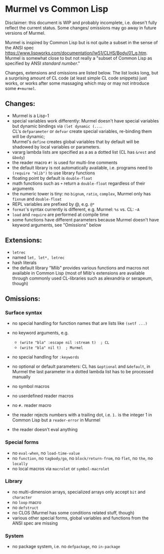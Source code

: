 # Murmel vs Common Lisp

Disclaimer: this document is WIP and probably incomplete, i.e. doesn't fully reflect the current status.
Some changes/ omissions may go away in future versions of Murmel.

Murmel is inspired by Common Lisp but is not quite a subset in the sense of the ANSI spec https://www.lispworks.com/documentation/lw51/CLHS/Body/01_g.htm.
Murmel is somewhat close to but not really a "subset of Common Lisp as specified by ANSI _standard number_."

Changes, extensions and omissions are listed below.
The list looks long, but a surprising amount of CL code (at least simple CL code snippets) just works,
or works after some massaging which may or may not introduce some `#+murmel`.


## Changes:

* Murmel is a Lisp-1
* special variables work differently: Murmel doesn't have special variables but dynamic bindings via `(let dynamic (...`.  
  CL's `defparameter` or `defvar` create special variables, re-binding them will be dynamic;  
  Murmel's `define` creates global variables that by default will be shadowed by local variables or parameters.
* vararg lambda lists are specified as a as a dotted list (CL has `&rest` and `&body`)
* the reader macro `#!` is used for multi-line comments
* the default library is not automatically available, i.e. programs need to `(require "mlib")` to use library functions
* floating point by default is `double-float`
* math functions such as `+` return a `double-float` regardless of their arguments
* the numeric tower is tiny: no `bignum`, `ratio`, `complex`, Murmel only has `fixnum` and `double-float`
* REPL variables are prefixed by @, e.g. `@*`
* `format`'s syntax currently is different, e.g. Murmel: `%s` vs. CL: `~A`
* `load` and `require` are performed at compile time
* some functions have different parameters because Murmel doesn't have keyword arguments, see "Omissions" below


## Extensions:

* `letrec`
* named `let, let*, letrec`
* hash literals
* the default library "Mlib" provides various functions and macros not available in Common Lisp
  (most of Mlib's extensions are available through commonly used CL-libraries such as alexandria or serapeum, though)


## Omissions:

### Surface syntax

* no special handling for function names that are lists like `(setf ...)`
* no keyword arguments, e.g.

    - `(write "bla" :escape nil :stream t)  ; CL`
    - `(write "bla" nil t)  ; Murmel`

* no special handling for `:keywords`
* no optional or default parameters: CL has `&optional` and `&default`,
  in Murmel the last parameter in a dotted lambda list has to be processed manually
* no symbol macros
* no userdefined reader macros
* no `#.` reader macro
* the reader rejects numbers with a trailing dot, i.e. `1.` is the integer 1 in Common Lisp but a `reader-error` in Murmel
* the reader doesn't eval anything

### Special forms

* no `eval-when`, no `load-time-value`
* no `function`, no `tagbody/go`, no `block/return-from`, no `flet`, no `the`, no `locally`
* no local macros via `macrolet` or `symbol-macrolet`

### Library

* no multi-dimension arrays, specialized arrays only accept `bit` and `character`
* no `loop` macro
* no `defstruct`
* no CLOS (Murmel has some conditions related stuff, though)
* various other special forms, global variables and functions from the ANSI spec are missing

### System

* no package system, i.e. no `defpackage`, no `in-package`
